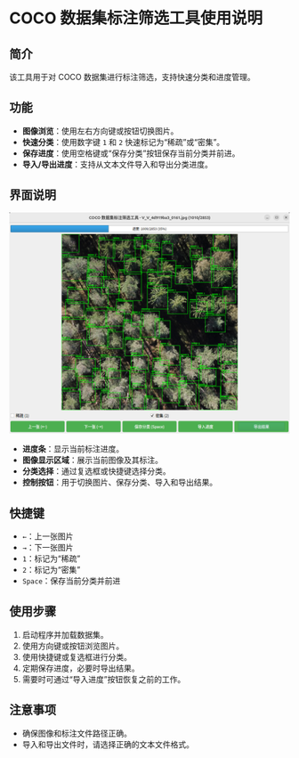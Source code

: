 # COCO 数据集标注筛选工具使用说明

## 简介

该工具用于对 COCO 数据集进行标注筛选，支持快速分类和进度管理。

## 功能

- **图像浏览**：使用左右方向键或按钮切换图片。
- **快速分类**：使用数字键 `1` 和 `2` 快速标记为“稀疏”或“密集”。
- **保存进度**：使用空格键或“保存分类”按钮保存当前分类并前进。
- **导入/导出进度**：支持从文本文件导入和导出分类进度。

## 界面说明

![工具界面](demo.png)

- **进度条**：显示当前标注进度。
- **图像显示区域**：展示当前图像及其标注。
- **分类选择**：通过复选框或快捷键选择分类。
- **控制按钮**：用于切换图片、保存分类、导入和导出结果。

## 快捷键

- `←`：上一张图片
- `→`：下一张图片
- `1`：标记为“稀疏”
- `2`：标记为“密集”
- `Space`：保存当前分类并前进

## 使用步骤

1. 启动程序并加载数据集。
2. 使用方向键或按钮浏览图片。
3. 使用快捷键或复选框进行分类。
4. 定期保存进度，必要时导出结果。
5. 需要时可通过“导入进度”按钮恢复之前的工作。

## 注意事项

- 确保图像和标注文件路径正确。
- 导入和导出文件时，请选择正确的文本文件格式。
